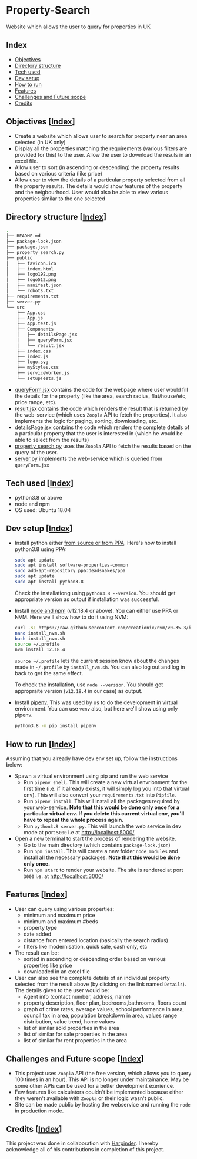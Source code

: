 # Property-Search
Website which allows the user to query for properties in UK

## Index
- [Objectives](#objectives-index)
- [Directory structure](#directory-structure-index)
- [Tech used](#tech-used-index)
- [Dev setup](#dev-setup-index)
- [How to run](#how-to-run-index)
- [Features](#features-index)
- [Challenges and Future scope](#challenges-and-future-scope-index)
- [Credits](#credits-index)

## Objectives [[Index](#index)]
- Create a website which allows user to search for property near an area selected (in UK only)
- Display all the properties matching the requirements (various filters are provided for this) to the user. Allow the user to download the resuls in an excel file. 
- Allow user to sort (in ascending or descending) the property results based on various criteria (like price)
- Allow user to view the details of a particular property selected from all the property results. The details would show features of the property and the neigbourhood. User would also be able to view various properties similar to the one selected

## Directory structure [[Index](#index)]
```bash
.
├── README.md
├── package-lock.json
├── package.json
├── property_search.py
├── public
│   ├── favicon.ico
│   ├── index.html
│   ├── logo192.png
│   ├── logo512.png
│   ├── manifest.json
│   └── robots.txt
├── requirements.txt
├── server.py
└── src
    ├── App.css
    ├── App.js
    ├── App.test.js
    ├── Components
    │   ├── detailsPage.jsx
    │   ├── queryForm.jsx
    │   └── result.jsx
    ├── index.css
    ├── index.js
    ├── logo.svg
    ├── myStyles.css
    ├── serviceWorker.js
    └── setupTests.js
```
- [queryForm.jsx](/src/Components/queryForm.jsx) contains the code for the webpage where user would fill the details for the property (like the area, search radius, flat/house/etc, price range, etc).
- [result.jsx](/src/Components/result.jsx) contains the code which renders the result that is returned by the web-service (which uses `Zoopla` API to fetch the properties). It also implements the logic for paging, sorting, downloading, etc.
- [detailsPage.jsx](/src/Components/detailsPage.jsx) contains the code which renders the complete details of a particular property that the user is interested in (which he would be able to select from the results)
- [property_search.py](/property_search.py) uses the `Zoopla` API to fetch the results based on the query of the user. 
- [server.py](/server.py) implements the web-service which is queried from `queryForm.jsx`

## Tech used [[Index](#index)]
- python3.8 or above
- node and npm
- OS used: Ubuntu 18.04

## Dev setup [[Index](#index)]
- Install python either [from source or from PPA](https://tech.serhatteker.com/post/2019-12/how-to-install-python38-on-ubuntu/). Here's how to install python3.8 using PPA:
  ```bash
  sudo apt update
  sudo apt install software-properties-common
  sudo add-apt-repository ppa:deadsnakes/ppa
  sudo apt update
  sudo apt install python3.8
  ```
  Check the installationg using `python3.8 --version`. You should get appropriate version as output if installation was successful.
  
- Install [node and npm](https://www.digitalocean.com/community/tutorials/how-to-install-node-js-on-ubuntu-18-04) (v12.18.4 or above). You can either use PPA or NVM. Here we'll show how to do it using NVM:
  ```bash
  curl -sL https://raw.githubusercontent.com/creationix/nvm/v0.35.3/install.sh -o install_nvm.sh
  nano install_nvm.sh
  bash install_nvm.sh
  source ~/.profile
  nvm install 12.18.4
  ```
  `source ~/.profile` lets the current session know about the changes made in `~/.profile` by `install_nvm.sh`. You can also log out and log in back to get the same effect.
  
  To check the installation, use `node --version`. You should get appropraite version (`v12.18.4` in our case) as output.

- Install [pipenv](https://pipenv.pypa.io/en/latest/basics/#environment-management-with-pipenv). This was used by us to do the development in virtual environment. You can use `venv` also, but here we'll show using only pipenv.
  ```bash
  python3.8 -m pip install pipenv
  ```

## How to run [[Index](#index)]
Assuming that you already have dev env set up, follow the instructions below:
- Spawn a virtual environment using pip and run the web service
  - Run `pipenv shell`. This will create a new virtual envrionment for the first time (i.e. if it already exists, it will simply log you into that virtual env). This will also convert your `requirements.txt` into `Pipfile`.
  - Run `pipenv install`. This will install all the packages required by your web-service. **Note that this would be done only once for a particular virtual env. If you delete this current virtual env, you'll have to repeat the whole process again.**
  - Run `python3.8 server.py`. This will launch the web service in dev mode at port `5000` i.e at [http://localhost:5000/](http://localhost:5000/)
- Open a new terminal to start the process of rendering the website.
  - Go to the main directory (which contains `package-lock.json`)
  - Run `npm install`. This will create a new folder `node_modules` and install all the necessary packages. **Note that this would be done only once.**
  - Run `npm start` to render your website. The site is rendered at port `3000` i.e. at [http://localhost:3000/](http://localhost:3000/)

## Features [[Index](#index)]
- User can query using various properties:
  - minimum and maximum price
  - minimum and maximum #beds
  - property type
  - date added
  - distance from entered location (basically the search radius)
  - filters like modernisation, quick sale, cash only, etc
- The result can be:
  - sorted in ascending or descending order based on various properties like price
  - downloaded in an excel file
- User can also see the complete details of an individual property selected from the result above (by clicking on the link named `Details`). The details given to the user would be:
  - Agent info (contact number, address, name)
  - property description, floor plan, bedrooms,bathrooms, floors count
  - graph of crime rates, average values, school performance in area, council tax in area, population breakdown in area, values range distribution, value trend, home values
  - list of similar sold properties in the area
  - list of similar for sale properties in the area
  - list of similar for rent properties in the area
  
## Challenges and Future scope [[Index](#index)]
- This project uses `Zoopla` API (the free version, which allows you to query 100 times in an hour). This API is no longer under maintainance. May be some other APIs can be used for a better development exerience.
- Few features like calculators couldn't be implemented because either they weren't available with `Zoopla` or their logic wasn't public.
- Site can be made public by hosting the webservice and running the `node` in production mode.

## Credits [[Index](#index)]
This project was done in collaboration with [Harpinder](https://github.com/SinghCoder). I hereby acknowledge all of his contributions in completion of this project.
